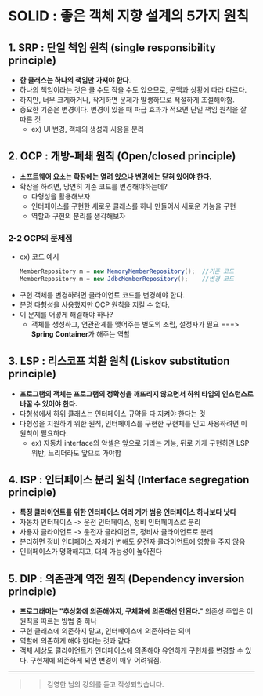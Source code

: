 # SOLID : 좋은 객체 지향 설계의 5가지 원칙
## 1. SRP : 단일 책임 원칙 (single responsibility principle)
* **한 클래스는 하나의 책임만 가져야 한다.**
* 하나의 책임이라는 것은 클 수도 작을 수도 있으므로, 문맥과 상황에 따라 다르다. 
* 하지만, 너무 크게하거나, 작게하면 문제가 발생하므로 적절하게 조절해야함.
* 중요한 기준은 변경이다. 변경이 있을 때 파급 효과가 적으면 단일 책임 원칙을 잘 따른 것
  - ex) UI 변경, 객체의 생성과 사용을 분리


## 2. OCP : 개방-폐쇄 원칙 (Open/closed principle)
* **소프트웨어 요소는 확장에는 열려 있으나 변경에는 닫혀 있어야 한다.**
* 확장을 하려면, 당연히 기존 코드를 변경해야하는데?
  - 다형성을 활용해보자
  - 인터페이스를 구현한 새로운 클래스를 하나 만들어서 새로운 기능을 구현
  - 역할과 구현의 분리를 생각해보자

### 2-2 OCP의 문제점
* ex) 코드 예시
  ```java
  MemberRepository m = new MemoryMemberRepository();  //기존 코드
  MemberRepository m = new JdbcMemberRepository();    //변경 코드
  ```
* 구현 객체를 변경하려면 클라이언트 코드를 변경해야 한다.
* 분명 다형성을 사용했지만 OCP 원칙을 지킬 수 없다.
* 이 문제를 어떻게 해결해야 하나?
  - 객체를 생성하고, 연관관계를 맺어주는 별도의 조립, 설정자가 필요 ===> **Spring Container**가 해주는 역할

## 3. LSP : 리스코프 치환 원칙 (Liskov substitution principle)
* **프로그램의 객체는 프로그램의 정확성을 깨뜨리지 않으면서 하위 타입의 인스턴스로 바꿀 수 있어야 한다.**
* 다형성에서 하위 클래스는 인터페이스 규약을 다 지켜야 한다는 것
* 다형성을 지원하기 위한 원칙, 인터페이스를 구현한 구현체를 믿고 사용하려면 이 원칙이 필요하다.
  - ex) 자동차 interface의 악셀은 앞으로 가라는 기능, 뒤로 가게 구현하면 LSP 위반, 느리더라도 앞으로 가야함

## 4. ISP : 인터페이스 분리 원칙 (Interface segregation principle)
* **특정 클라이언트를 위한 인터페이스 여러 개가 범용 인터페이스 하나보다 낫다**
* 자동차 인터페이스 -> 운전 인터페이스, 정비 인터페이스로 분리
* 사용자 클라이언트 -> 운전자 클라이언트, 정비사 클라이언트로 분리
* 분리하면 정비 인터페이스 자체가 변해도 운전자 클라이언트에 영향을 주지 않음
* 인터페이스가 명확해지고, 대체 가능성이 높아진다
 
## 5. DIP : 의존관계 역전 원칙 (Dependency inversion principle)
* **프로그래머는 "추상화에 의존해야지, 구체화에 의존해선 안된다."** 의존성 주입은 이 원칙을 따르는 방법 중 하나
* 구현 클래스에 의존하지 말고, 인터페이스에 의존하라는 의미
* 역할에 의존하게 해야 한다는 것과 같다. 
* 객체 세상도 클라이언트가 인터페이스에 의존해야 유연하게 구현체를 변경할 수 있다. 구현체에 의존하게 되면 변경이 매우 어려워짐.


--------------------------------------







> > 김영한 님의 강의를 듣고 작성되었습니다.
